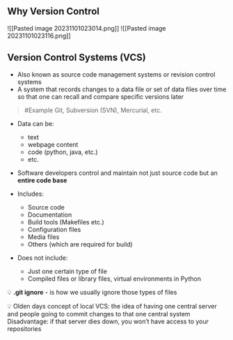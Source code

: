 ## Why Version Control

![[Pasted image 20231101023014.png]]
![[Pasted image 20231101023116.png]]


## Version Control Systems (VCS)
- Also known as source code management systems or revision control systems
- A system that records changes to a data file or set of data files over time so that one can recall and compare specific versions later
>	#Example 
>	Git, Subversion (SVN), Mercurial, etc.


- Data can be:
    - text
    - webpage content
    - code (python, java, etc.)
    - etc.

- Software developers control and maintain not just source code but an **entire code base**

- Includes:
    - Source code
    - Documentation
    - Build tools (Makefiles etc.)
    - Configuration files
    - Media files
    - Others (which are required for build)

- Does not include:
    - Just one certain type of file
    - Compiled files or library files, virtual environments in Python

💡 **.git ignore** - is how we usually ignore those types of files

💡 Olden days concept of local VCS: 
	the idea of having one central server and people going to commit changes to that one central system
	Disadvantage: if that server dies down, you won’t have access to your repositories

